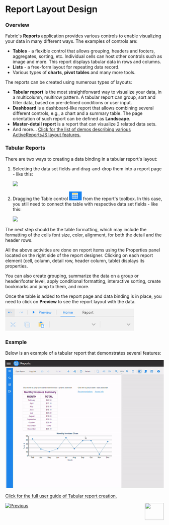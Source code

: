 <web>

# Report Layout Design

### Overview

Fabric's **Reports** application provides various controls to enable visualizing your data in many different ways. The examples of controls are:

* **Tables** - a flexible control that allows grouping, headers and footers, aggregates, sorting, etc. Individual cells can host other controls such as image and more. This report displays tabular data in rows and columns.
* **Lists** - a free-form layout for repeating data record.
* Various types of **charts**, **pivot tables** and many more tools. 

The reports can be created using numerous types of layouts:

* **Tabular report** is the most straightforward way to visualize your data, in a multicolumn, multirow pattern. A tabular report can group, sort and filter data, based on pre-defined conditions or user input.
* **Dashboard** is a dashboard-like report that allows combining several different controls, e.g., a chart and a summary table. The page orientation of such report can be defined as **Landscape**.
* **Master-detail report** is a report that can visualize 2 related data sets.
* And more... [Click for the list of demos describing various ActiveReportsJS layout features.](https://www.grapecity.com/activereportsjs/demos/)

### Tabular Reports

There are two ways to creating a data binding in a tabular report's layout:

1. Selecting the data set fields and drag-and-drop them into a report page - like this:

   ![](images/05_create_table_1.gif)

2. Dragging the Table control <img src="images/table_control.png"  /> from the report's toolbox. In this case, you still need to connect the table with respective data set fields - like this:

   ![](images/05_create_table_2.gif)

The next step should be the table formatting, which may include the formatting of the cells font size, color, alignment, for both the detail and the header rows.

All the above activities are done on report items using the Properties panel located on the right side of the report designer. Clicking on each report element (cell, column, detail row, header column, table) displays its properties. 

You can also create grouping, summarize the data on a group or header/footer level, apply conditional formatting, interactive sorting, create bookmarks and jump to them, and more. 

Once the table is added to the report page and data binding is in place, you need to click on **Preview** to see the report layout with the data.

![](images/05_preview.png)

### Example

Below is an example of a tabular report that demonstrates several features:

![](images/05_tabular_report_example.gif)

[Click for the full user guide of Tabular report creation.](https://www.grapecity.com/activereportsjs/docs/ReportAuthorGuide/QuickStart/get-started-with-/Tutorial-1-Tabular-Report)



 [![Previous](/articles/images/Previous.png)](05_quick_data_binding_with_Fabric.md)[<img align="right" width="60" height="54" src="/articles/images/Next.png">](07_report_viewer.md)

</web>
